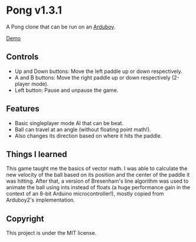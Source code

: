 # Pong v1.3.1
A Pong clone that can be run on an [Arduboy](https://arduboy.com/).

[Demo](https://www.youtube.com/watch?v=_gbg10wPaak)

## Controls
* Up and Down buttons: Move the left paddle up or down respectively.
* A and B buttons: Move the right paddle up or down respectively (2-player mode).
* Left button: Pause and unpause the game.

## Features
* Basic singleplayer mode AI that can be beat.
* Ball can travel at an angle (without floating point math!).
* Also changes its direction based on where it hits the paddle.

## Things I learned
This game taught me the basics of vector math. I was able to calculate the new velocity of the ball based on its position and the center of the paddle it was hitting. After that, a version of Bresenham's line algorithm was used to animate the ball using ints instead of floats (a huge performance gain in the context of an 8-bit Arduino microcontroller!), mostly copied from Arduboy2's implementation.

## Copyright
This project is under the MIT license.
